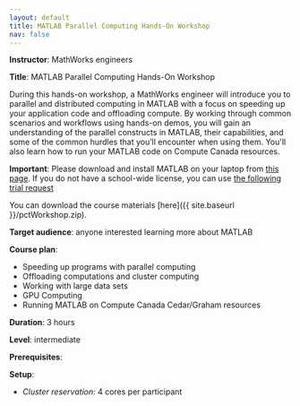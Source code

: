 ```yaml
---
layout: default
title: MATLAB Parallel Computing Hands-On Workshop
nav: false
---
```


**Instructor**: MathWorks engineers

**Title**: MATLAB Parallel Computing Hands-On Workshop

During this hands-on workshop, a MathWorks engineer will introduce you to parallel and distributed
computing in MATLAB with a focus on speeding up your application code and offloading compute. By working
through common scenarios and workflows using hands-on demos, you will gain an understanding of the
parallel constructs in MATLAB, their capabilities, and some of the common hurdles that you’ll encounter
when using them. You'll also learn how to run your MATLAB code on Compute Canada resources.

**Important**: Please download and install MATLAB on your laptop from <a
href="https://www.mathworks.com/downloads" target="_blank">this page</a>. If you do not have a
school-wide license, you can use <a
href="https://www.mathworks.com/campaigns/products/trials.tablet.html?s_eid=ppc_5852767762&q=download%20matlab"
target="_blank">the following trial request</a>

You can download the course materials [here]({{ site.baseurl }}/pctWorkshop.zip).

**Target audience**: anyone interested learning more about MATLAB

**Course plan**:

- Speeding up programs with parallel computing
- Offloading computations and cluster computing
- Working with large data sets
- GPU Computing
- Running MATLAB on Compute Canada Cedar/Graham resources

**Duration**: 3 hours

**Level**: intermediate

**Prerequisites**: 

**Setup**:
- *Cluster reservation*: 4 cores per participant
